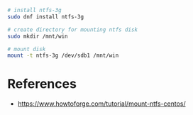 ```bash
# install ntfs-3g
sudo dnf install ntfs-3g

# create directory for mounting ntfs disk
sudo mkdir /mnt/win

# mount disk
mount -t ntfs-3g /dev/sdb1 /mnt/win
```

# References
- https://www.howtoforge.com/tutorial/mount-ntfs-centos/
